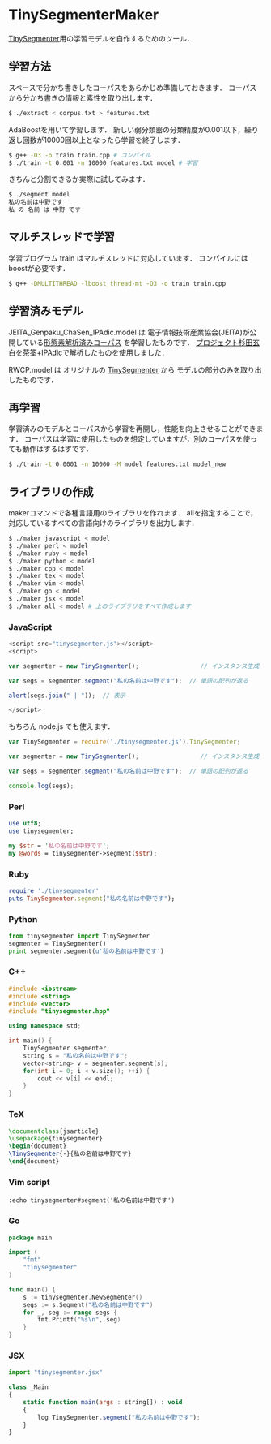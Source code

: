 TinySegmenterMaker
=====

[TinySegmenter](http://chasen.org/~taku/software/TinySegmenter/)用の学習モデルを自作するためのツール．

## 学習方法

スペースで分かち書きしたコーパスをあらかじめ準備しておきます．
コーパスから分かち書きの情報と素性を取り出します．

``` bash
$ ./extract < corpus.txt > features.txt
```

AdaBoostを用いて学習します．
新しい弱分類器の分類精度が0.001以下，繰り返し回数が10000回以上となったら学習を終了します．

``` bash
$ g++ -O3 -o train train.cpp # コンパイル
$ ./train -t 0.001 -n 10000 features.txt model # 学習
```

きちんと分割できるか実際に試してみます．

``` bash
$ ./segment model
私の名前は中野です
私 の 名前 は 中野 です
```

## マルチスレッドで学習

学習プログラム train はマルチスレッドに対応しています．
コンパイルにはboostが必要です．

``` bash
$ g++ -DMULTITHREAD -lboost_thread-mt -O3 -o train train.cpp
```


## 学習済みモデル

JEITA\_Genpaku\_ChaSen\_IPAdic.model は
電子情報技術産業協会(JEITA)が公開している[形態素解析済みコーパス](http://anlp.jp/NLP_Portal/jeita_corpus/index.html)
を学習したものです．
[プロジェクト杉田玄白](http://www.genpaku.org/)を茶筌+IPAdicで解析したものを使用しました．

RWCP.model は オリジナルの [TinySegmenter](http://chasen.org/~taku/software/TinySegmenter/) から
モデルの部分のみを取り出したものです．


## 再学習

学習済みのモデルとコーパスから学習を再開し，性能を向上させることができます．
コーパスは学習に使用したものを想定していますが，別のコーパスを使っても動作はするはずです．

``` bash
$ ./train -t 0.0001 -n 10000 -M model features.txt model_new
```

## ライブラリの作成

makerコマンドで各種言語用のライブラリを作れます．
allを指定することで，対応しているすべての言語向けのライブラリを出力します．

``` bash
$ ./maker javascript < model
$ ./maker perl < model
$ ./maker ruby < medel
$ ./maker python < model
$ ./maker cpp < model
$ ./maker tex < model
$ ./maker vim < model
$ ./maker go < model
$ ./maker jsx < model
$ ./maker all < model # 上のライブラリをすべて作成します
```


### JavaScript

``` javascript
<script src="tinysegmenter.js"></script>
<script>

var segmenter = new TinySegmenter();                 // インスタンス生成

var segs = segmenter.segment("私の名前は中野です");  // 単語の配列が返る

alert(segs.join(" | "));  // 表示

</script>
```

もちろん node.js でも使えます．

``` javascript
var TinySegmenter = require('./tinysegmenter.js').TinySegmenter;

var segmenter = new TinySegmenter();                 // インスタンス生成

var segs = segmenter.segment("私の名前は中野です");  // 単語の配列が返る

console.log(segs);
```

### Perl

``` perl
use utf8;
use tinysegmenter;

my $str = '私の名前は中野です';
my @words = tinysegmenter->segment($str);
```

### Ruby

``` ruby
require './tinysegmenter'
puts TinySegmenter.segment("私の名前は中野です");
```

### Python

``` python
from tinysegmenter import TinySegmenter
segmenter = TinySegmenter()
print segmenter.segment(u'私の名前は中野です')
```

### C++

``` c++
#include <iostream>
#include <string>
#include <vector>
#include "tinysegmenter.hpp"

using namespace std;

int main() {
    TinySegmenter segmenter;
    string s = "私の名前は中野です";
    vector<string> v = segmenter.segment(s);
    for(int i = 0; i < v.size(); ++i) {
        cout << v[i] << endl;
    }
}
```

### TeX

```tex
\documentclass{jsarticle}
\usepackage{tinysegmenter}
\begin{document}
\TinySegmenter{-}{私の名前は中野です}
\end{document}
```

### Vim script

```vim
:echo tinysegmenter#segment('私の名前は中野です')
```

### Go

```go
package main

import (
	"fmt"
	"tinysegmenter"
)

func main() {
	s := tinysegmenter.NewSegmenter()
	segs := s.Segment("私の名前は中野です")
	for _, seg := range segs {
		fmt.Printf("%s\n", seg)
	}
}
```

### JSX

```javascript
import "tinysegmenter.jsx"

class _Main
{
    static function main(args : string[]) : void
    {
        log TinySegmenter.segment("私の名前は中野です");
    }
}
```
